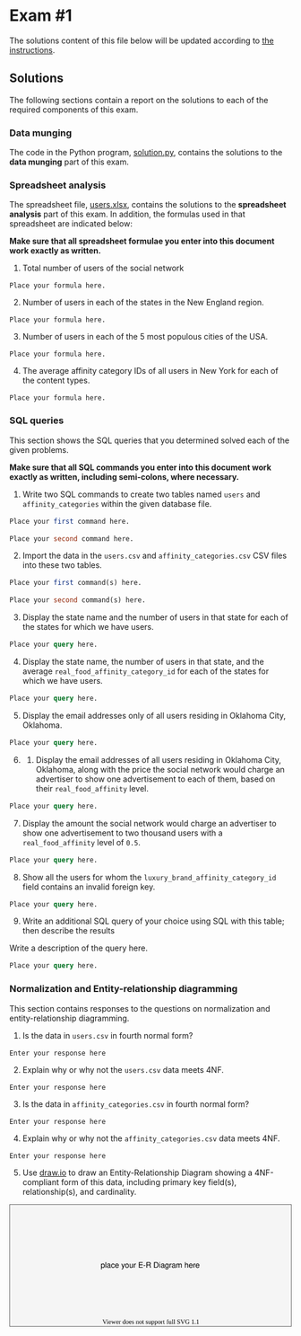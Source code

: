 # Exam #1

The solutions content of this file below will be updated according to [the instructions](instructions/instructions.md).

## Solutions

The following sections contain a report on the solutions to each of the required components of this exam.

### Data munging

The code in the Python program, [solution.py](solution.py), contains the solutions to the **data munging** part of this exam.

### Spreadsheet analysis

The spreadsheet file, [users.xlsx](./data/users.xlsx), contains the solutions to the **spreadsheet analysis** part of this exam. In addition, the formulas used in that spreadsheet are indicated below:

**Make sure that all spreadsheet formulae you enter into this document work exactly as written.**

1. Total number of users of the social network

```
Place your formula here.
```

2. Number of users in each of the states in the New England region.

```
Place your formula here.
```

3. Number of users in each of the 5 most populous cities of the USA.

```
Place your formula here.
```

4. The average affinity category IDs of all users in New York for each of the content types.

```
Place your formula here.
```

### SQL queries

This section shows the SQL queries that you determined solved each of the given problems.

**Make sure that all SQL commands you enter into this document work exactly as written, including semi-colons, where necessary.**

1. Write two SQL commands to create two tables named `users` and `affinity_categories` within the given database file.

```sql
Place your first command here.
```

```sql
Place your second command here.
```

2. Import the data in the `users.csv` and `affinity_categories.csv` CSV files into these two tables.

```sql
Place your first command(s) here.
```

```sql
Place your second command(s) here.
```

3. Display the state name and the number of users in that state for each of the states for which we have users.

```sql
Place your query here.
```

4. Display the state name, the number of users in that state, and the average `real_food_affinity_category_id` for each of the states for which we have users.

```sql
Place your query here.
```

5. Display the email addresses only of all users residing in Oklahoma City, Oklahoma.

```sql
Place your query here.
```

6. 1. Display the email addresses of all users residing in Oklahoma City, Oklahoma, along with the price the social network would charge an advertiser to show one advertisement to each of them, based on their `real_food_affinity` level.

```sql
Place your query here.
```

7. Display the amount the social network would charge an advertiser to show one advertisement to two thousand users with a `real_food_affinity` level of `0.5`.

```sql
Place your query here.
```

8. Show all the users for whom the `luxury_brand_affinity_category_id` field contains an invalid foreign key.

```sql
Place your query here.
```

9. Write an additional SQL query of your choice using SQL with this table; then describe the results

Write a description of the query here.

```sql
Place your query here.
```

### Normalization and Entity-relationship diagramming

This section contains responses to the questions on normalization and entity-relationship diagramming.

1. Is the data in `users.csv` in fourth normal form?

```
Enter your response here
```

2. Explain why or why not the `users.csv` data meets 4NF.

```
Enter your response here
```

3. Is the data in `affinity_categories.csv` in fourth normal form?

```
Enter your response here
```

4. Explain why or why not the `affinity_categories.csv` data meets 4NF.

```
Enter your response here
```

5. Use [draw.io](https://draw.io) to draw an Entity-Relationship Diagram showing a 4NF-compliant form of this data, including primary key field(s), relationship(s), and cardinality.

![Placeholder E-R Diagram](./images/placeholder-er-diagram.svg)
